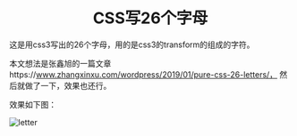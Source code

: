 <h1><center>CSS写26个字母</center></h1>

这是用css3写出的26个字母，用的是css3的transform的组成的字符。

本文想法是张鑫旭的一篇文章https://www.zhangxinxu.com/wordpress/2019/01/pure-css-26-letters/，
然后就做了一下，效果也还行。

效果如下图：

![letter](letter.png)